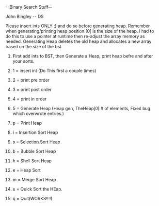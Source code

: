 --Binary Search Stuff--

John Bingley -- DS

Please insert ints ONLY ;) and do so before generating heap. Remember when generating/printing heap position [0] is the size of the heap. 
I had to do this to use a pointer at runtime then re-adjust the array memory as needed. 
Generating Heap deletes the old heap and allocates a new array based on the size of the bst. 

1. First add ints to BST, then Generate a Heap, print heap befre and after your sorts. 

1. 1 = insert int  (Do This first a couple times)
2. 2 = print pre order 
3. 3 = print post order
4. 4 = print in order
5. 5 = Generate Heap (Heap gen, TheHeap[0] # of elements, Fixed bug which overwrote entries.)
6. p = Print Heap 
7. i = Insertion Sort Heap 
8. s = Selection Sort Heap
9. b = Bubble Sort Heap
10. h = Shell Sort Heap
11. e = Heap Sort
12. m = Merge Sort Heap
13. u = Quick Sort the HEap.
20. q = Quit(WORKS!!!!)

